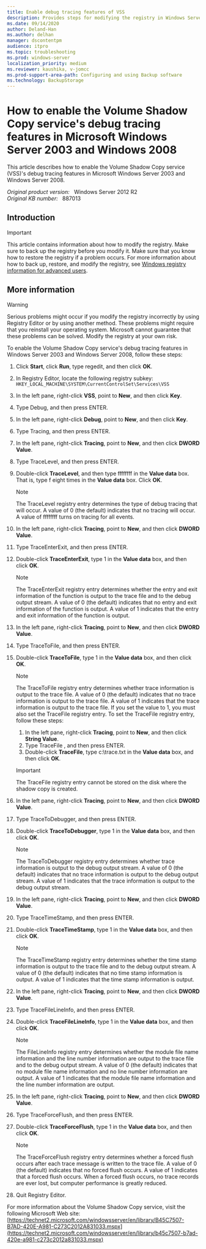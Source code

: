 ```yaml
---
title: Enable debug tracing features of VSS
description: Provides steps for modifying the registry in Windows Server 2003 to enable the Volume Shadow Copy service's debug tracing features.
ms.date: 09/14/2020
author: Deland-Han 
ms.author: delhan
manager: dscontentpm
audience: itpro
ms.topic: troubleshooting
ms.prod: windows-server
localization_priority: medium
ms.reviewer: kaushika, v-jomcc
ms.prod-support-area-path: Configuring and using Backup software
ms.technology: BackupStorage
---
```

# How to enable the Volume Shadow Copy service's debug tracing features in Microsoft Windows Server 2003 and Windows 2008

This article describes how to enable the Volume Shadow Copy service (VSS)'s debug tracing features in Microsoft Windows Server 2003 and Windows Server 2008.

_Original product version:_ &nbsp; Windows Server 2012 R2  
_Original KB number:_ &nbsp; 887013

## Introduction

> [!IMPORTANT]
> This article contains information about how to modify the registry. Make sure to back up the registry before you modify it. Make sure that you know how to restore the registry if a problem occurs. For more information about how to back up, restore, and modify the registry, see [Windows registry information for advanced users](https://support.microsoft.com/help/256986).

## More information

> [!WARNING]
> Serious problems might occur if you modify the registry incorrectly by using Registry Editor or by using another method. These problems might require that you reinstall your operating system. Microsoft cannot guarantee that these problems can be solved. Modify the registry at your own risk.

To enable the Volume Shadow Copy service's debug tracing features in Windows Server 2003 and Windows Server 2008, follow these steps:

1. Click **Start**, click **Run**, type regedit, and then click **OK**.
2. In Registry Editor, locate the following registry subkey:  
    `HKEY_LOCAL_MACHINE\SYSTEM\CurrentControlSet\Services\VSS`

3. In the left pane, right-click **VSS**, point to **New**, and then click **Key**.
4. Type Debug, and then press ENTER.
5. In the left pane, right-click **Debug**, point to **New**, and then click **Key**.
6. Type Tracing, and then press ENTER.
7. In the left pane, right-click **Tracing**, point to **New**, and then click **DWORD Value**.
8. Type TraceLevel, and then press ENTER.
9. Double-click **TraceLevel**, and then type ffffffff in the **Value data** box. That is, type f eight times in the **Value data** box. Click **OK**.

    > [!NOTE]
    > The TraceLevel registry entry determines the type of debug tracing that will occur. A value of 0 (the default) indicates that no tracing will occur. A value of ffffffff turns on tracing for all events.

10. In the left pane, right-click **Tracing**, point to **New**, and then click **DWORD Value**.
11. Type TraceEnterExit, and then press ENTER.
12. Double-click **TraceEnterExit**, type 1 in the **Value data** box, and then click **OK**.

    > [!NOTE]
    > The TraceEnterExit registry entry determines whether the entry and exit information of the function is output to the trace file and to the debug output stream. A value of 0 (the default) indicates that no entry and exit information of the function is output. A value of 1 indicates that the entry and exit information of the function is output.

13. In the left pane, right-click **Tracing**, point to **New**, and then click **DWORD Value**.
14. Type TraceToFile, and then press ENTER.
15. Double-click **TraceToFile**, type 1 in the **Value data** box, and then click **OK**.

    > [!NOTE]
    > The TraceToFile registry entry determines whether trace information is output to the trace file. A value of 0 (the default) indicates that no trace information is output to the trace file. A value of 1 indicates that the trace information is output to the trace file. If you set the value to 1, you must also set the TraceFile registry entry. To set the TraceFile registry entry, follow these steps:
    >
    >   1. In the left pane, right-click **Tracing**, point to **New**, and then click **String Value**.
    >   2. Type TraceFile , and then press ENTER.
    >   3. Double-click **TraceFile**, type c:\trace.txt in the **Value data** box, and then click **OK**.

      > [!IMPORTANT]
      > The TraceFile registry entry cannot be stored on the disk where the shadow copy is created.

16. In the left pane, right-click **Tracing**, point to **New**, and then click **DWORD Value**.
17. Type TraceToDebugger, and then press ENTER.
18. Double-click **TraceToDebugger**, type 1 in the **Value data** box, and then click **OK**.

    > [!NOTE]
    > The TraceToDebugger registry entry determines whether trace information is output to the debug output stream. A value of 0 (the default) indicates that no trace information is output to the debug output stream. A value of 1 indicates that the trace information is output to the debug output stream.

19. In the left pane, right-click **Tracing**, point to **New**, and then click **DWORD Value**.

20. Type TraceTimeStamp, and then press ENTER.
21. Double-click **TraceTimeStamp**, type 1 in the **Value data** box, and then click **OK**.

    > [!NOTE]
    > The TraceTimeStamp registry entry determines whether the time stamp information is output to the trace file and to the debug output stream. A value of 0 (the default) indicates that no time stamp information is output. A value of 1 indicates that the time stamp information is output.

22. In the left pane, right-click **Tracing**, point to **New**, and then click **DWORD Value**.
23. Type TraceFileLineInfo, and then press ENTER.
24. Double-click **TraceFileLineInfo**, type 1 in the **Value data** box, and then click **OK**.

    > [!NOTE]
    > The FileLineInfo registry entry determines whether the module file name information and the line number information are output to the trace file and to the debug output stream. A value of 0 (the default) indicates that no module file name information and no line number information are output. A value of 1 indicates that the module file name information and the line number information are output.

25. In the left pane, right-click **Tracing**, point to **New**, and then click **DWORD Value**.
26. Type TraceForceFlush, and then press ENTER.
27. Double-click **TraceForceFlush**, type 1 in the **Value data** box, and then click **OK**.

    > [!NOTE]
    > The TraceForceFlush registry entry determines whether a forced flush occurs after each trace message is written to the trace file. A value of 0 (the default) indicates that no forced flush occurs. A value of 1 indicates that a forced flush occurs. When a forced flush occurs, no trace records are ever lost, but computer performance is greatly reduced.

28. Quit Registry Editor.

For more information about the Volume Shadow Copy service, visit the following Microsoft Web site:  
[https://technet2.microsoft.com/windowsserver/en/library/B45C7507-B7AD-420E-A981-C273C2012A831033.mspx](https://technet2.microsoft.com/windowsserver/en/library/b45c7507-b7ad-420e-a981-c273c2012a831033.mspx)
